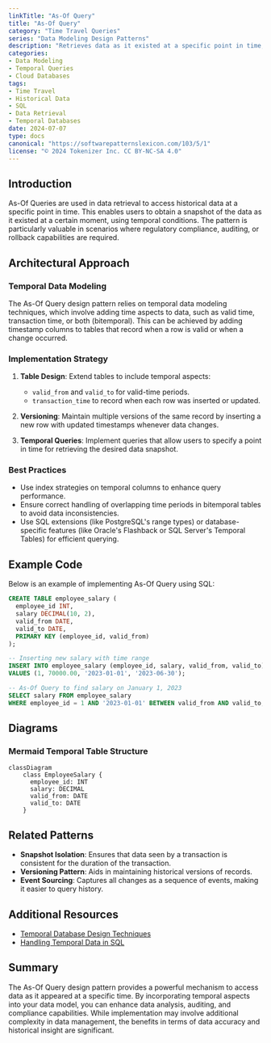 ```yaml
---
linkTitle: "As-Of Query"
title: "As-Of Query"
category: "Time Travel Queries"
series: "Data Modeling Design Patterns"
description: "Retrieves data as it existed at a specific point in time, using temporal predicates to specify the desired time slice."
categories:
- Data Modeling
- Temporal Queries
- Cloud Databases
tags:
- Time Travel
- Historical Data
- SQL
- Data Retrieval
- Temporal Databases
date: 2024-07-07
type: docs
canonical: "https://softwarepatternslexicon.com/103/5/1"
license: "© 2024 Tokenizer Inc. CC BY-NC-SA 4.0"
---
```



## Introduction

As-Of Queries are used in data retrieval to access historical data at a specific point in time. This enables users to obtain a snapshot of the data as it existed at a certain moment, using temporal conditions. The pattern is particularly valuable in scenarios where regulatory compliance, auditing, or rollback capabilities are required.

## Architectural Approach

### Temporal Data Modeling

The As-Of Query design pattern relies on temporal data modeling techniques, which involve adding time aspects to data, such as valid time, transaction time, or both (bitemporal). This can be achieved by adding timestamp columns to tables that record when a row is valid or when a change occurred.

### Implementation Strategy

1. **Table Design**: Extend tables to include temporal aspects:
   - `valid_from` and `valid_to` for valid-time periods.
   - `transaction_time` to record when each row was inserted or updated.

2. **Versioning**: Maintain multiple versions of the same record by inserting a new row with updated timestamps whenever data changes.

3. **Temporal Queries**: Implement queries that allow users to specify a point in time for retrieving the desired data snapshot.

### Best Practices

- Use index strategies on temporal columns to enhance query performance.
- Ensure correct handling of overlapping time periods in bitemporal tables to avoid data inconsistencies.
- Use SQL extensions (like PostgreSQL's range types) or database-specific features (like Oracle's Flashback or SQL Server's Temporal Tables) for efficient querying.

## Example Code

Below is an example of implementing As-Of Query using SQL:

```sql
CREATE TABLE employee_salary (
  employee_id INT,
  salary DECIMAL(10, 2),
  valid_from DATE,
  valid_to DATE,
  PRIMARY KEY (employee_id, valid_from)
);

-- Inserting new salary with time range
INSERT INTO employee_salary (employee_id, salary, valid_from, valid_to)
VALUES (1, 70000.00, '2023-01-01', '2023-06-30');

-- As-Of Query to find salary on January 1, 2023
SELECT salary FROM employee_salary
WHERE employee_id = 1 AND '2023-01-01' BETWEEN valid_from AND valid_to;
```

## Diagrams

### Mermaid Temporal Table Structure

```mermaid
classDiagram
    class EmployeeSalary {
      employee_id: INT
      salary: DECIMAL
      valid_from: DATE
      valid_to: DATE
    }
```

## Related Patterns

- **Snapshot Isolation**: Ensures that data seen by a transaction is consistent for the duration of the transaction.
- **Versioning Pattern**: Aids in maintaining historical versions of records.
- **Event Sourcing**: Captures all changes as a sequence of events, making it easier to query history.

## Additional Resources

- [Temporal Database Design Techniques](https://www.databasejournal.com)
- [Handling Temporal Data in SQL](https://www.sqlpatterns.com/temporal)

## Summary

The As-Of Query design pattern provides a powerful mechanism to access data as it appeared at a specific time. By incorporating temporal aspects into your data model, you can enhance data analysis, auditing, and compliance capabilities. While implementation may involve additional complexity in data management, the benefits in terms of data accuracy and historical insight are significant.
